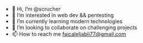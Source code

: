 - 👋 Hi, I’m @scrucher
- 👀 I’m interested in web dev && pentesting
- 🌱 I’m currently learning modern technologies
- 💞️ I’m looking to collaborate on challenging projects
- 📫 How to reach me faicaleljabli77@gmail.com

<!---
scrucher/scrucher is a ✨ special ✨ repository because its `README.md` (this file) appears on your GitHub profile.
You can click the Preview link to take a look at your changes.
--->
